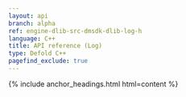 ```yaml
---
layout: api
branch: alpha
ref: engine-dlib-src-dmsdk-dlib-log-h
language: C++
title: API reference (Log)
type: Defold C++
pagefind_exclude: true
---
```

{% include anchor_headings.html html=content %}